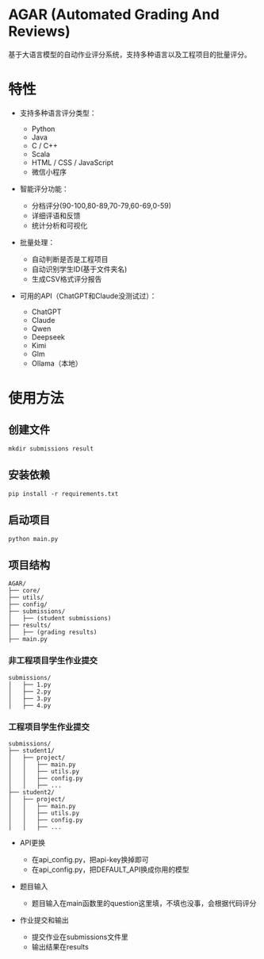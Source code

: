 # AGAR (Automated Grading And Reviews)

基于大语言模型的自动作业评分系统，支持多种语言以及工程项目的批量评分。

# 特性

- 支持多种语言评分类型：
  - Python
  - Java
  - C / C++
  - Scala
  - HTML / CSS / JavaScript
  - 微信小程序

- 智能评分功能：
  - 分档评分(90-100,80-89,70-79,60-69,0-59)
  - 详细评语和反馈
  - 统计分析和可视化

- 批量处理：
  - 自动判断是否是工程项目
  - 自动识别学生ID(基于文件夹名)
  - 生成CSV格式评分报告

- 可用的API（ChatGPT和Claude没测试过）：
  - ChatGPT
  - Claude
  - Qwen
  - Deepseek
  - Kimi
  - Glm
  - Ollama（本地）

# 使用方法

## 创建文件

```
mkdir submissions result
```

## 安装依赖

```
pip install -r requirements.txt
```

## 启动项目

```
python main.py
```

## 项目结构

```
AGAR/
├── core/
├── utils/
├── config/
├── submissions/
│   ├── (student submissions)
├── results/
│   ├── (grading results)
├── main.py
```

### 非工程项目学生作业提交

```
submissions/
│   ├── 1.py
│   ├── 2.py
│   ├── 3.py
│   ├── 4.py
```

### 工程项目学生作业提交

```
submissions/
├── student1/
│   ├── project/
│   │   ├── main.py
│   │   ├── utils.py
│   │   ├── config.py
│   │   ├── ...
├── student2/
│   ├── project/
│   │   ├── main.py
│   │   ├── utils.py
│   │   ├── config.py
│   │   ├── ...
```



- API更换
  - 在api_config.py，把api-key换掉即可
  - 在api_config.py，把DEFAULT_API换成你用的模型

- 题目输入
  - 题目输入在main函数里的question这里填，不填也没事，会根据代码评分

- 作业提交和输出
  - 提交作业在submissions文件里
  - 输出结果在results